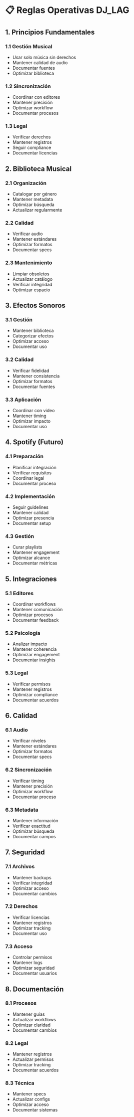 # 📋 Reglas Operativas DJ_LAG

## 1. Principios Fundamentales

### 1.1 Gestión Musical
- Usar solo música sin derechos
- Mantener calidad de audio
- Documentar fuentes
- Optimizar biblioteca

### 1.2 Sincronización
- Coordinar con editores
- Mantener precisión
- Optimizar workflow
- Documentar procesos

### 1.3 Legal
- Verificar derechos
- Mantener registros
- Seguir compliance
- Documentar licencias

## 2. Biblioteca Musical

### 2.1 Organización
- Catalogar por género
- Mantener metadata
- Optimizar búsqueda
- Actualizar regularmente

### 2.2 Calidad
- Verificar audio
- Mantener estándares
- Optimizar formatos
- Documentar specs

### 2.3 Mantenimiento
- Limpiar obsoletos
- Actualizar catálogo
- Verificar integridad
- Optimizar espacio

## 3. Efectos Sonoros

### 3.1 Gestión
- Mantener biblioteca
- Categorizar efectos
- Optimizar acceso
- Documentar uso

### 3.2 Calidad
- Verificar fidelidad
- Mantener consistencia
- Optimizar formatos
- Documentar fuentes

### 3.3 Aplicación
- Coordinar con video
- Mantener timing
- Optimizar impacto
- Documentar uso

## 4. Spotify (Futuro)

### 4.1 Preparación
- Planificar integración
- Verificar requisitos
- Coordinar legal
- Documentar proceso

### 4.2 Implementación
- Seguir guidelines
- Mantener calidad
- Optimizar presencia
- Documentar setup

### 4.3 Gestión
- Curar playlists
- Mantener engagement
- Optimizar alcance
- Documentar métricas

## 5. Integraciones

### 5.1 Editores
- Coordinar workflows
- Mantener comunicación
- Optimizar procesos
- Documentar feedback

### 5.2 Psicología
- Analizar impacto
- Mantener coherencia
- Optimizar engagement
- Documentar insights

### 5.3 Legal
- Verificar permisos
- Mantener registros
- Optimizar compliance
- Documentar acuerdos

## 6. Calidad

### 6.1 Audio
- Verificar niveles
- Mantener estándares
- Optimizar formatos
- Documentar specs

### 6.2 Sincronización
- Verificar timing
- Mantener precisión
- Optimizar workflow
- Documentar proceso

### 6.3 Metadata
- Mantener información
- Verificar exactitud
- Optimizar búsqueda
- Documentar campos

## 7. Seguridad

### 7.1 Archivos
- Mantener backups
- Verificar integridad
- Optimizar acceso
- Documentar cambios

### 7.2 Derechos
- Verificar licencias
- Mantener registros
- Optimizar tracking
- Documentar uso

### 7.3 Acceso
- Controlar permisos
- Mantener logs
- Optimizar seguridad
- Documentar usuarios

## 8. Documentación

### 8.1 Procesos
- Mantener guías
- Actualizar workflows
- Optimizar claridad
- Documentar cambios

### 8.2 Legal
- Mantener registros
- Actualizar permisos
- Optimizar tracking
- Documentar acuerdos

### 8.3 Técnica
- Mantener specs
- Actualizar configs
- Optimizar acceso
- Documentar sistemas
